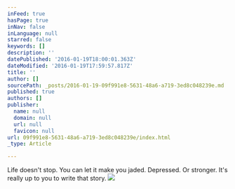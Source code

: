 ```yaml
---
inFeed: true
hasPage: true
inNav: false
inLanguage: null
starred: false
keywords: []
description: ''
datePublished: '2016-01-19T18:00:01.363Z'
dateModified: '2016-01-19T17:59:57.817Z'
title: ''
author: []
sourcePath: _posts/2016-01-19-09f991e8-5631-48a6-a719-3ed8c048239e.md
published: true
authors: []
publisher:
  name: null
  domain: null
  url: null
  favicon: null
url: 09f991e8-5631-48a6-a719-3ed8c048239e/index.html
_type: Article

---
```

Life doesn't stop. You can let it make you jaded. Depressed. Or stronger. It's really up to you to write that story.
![](https://the-grid-user-content.s3-us-west-2.amazonaws.com/a2229f47-0738-4d4d-9c30-91c30ef36176.JPG)